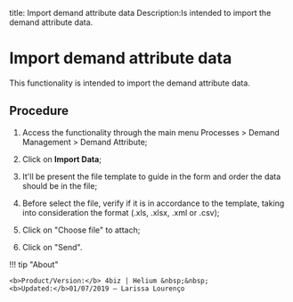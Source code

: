 title: Import demand attribute data
Description:Is intended to import the demand attribute data.
# Import demand attribute data

This functionality is intended to import the demand attribute data.

Procedure
-------------

1.  Access the functionality through the main menu Processes \> Demand
    Management \> Demand Attribute;

2.  Click on **Import Data**;

3.  It'll be present the file template to guide in the form and order the data
    should be in the file;

4.  Before select the file, verify if it is in accordance to the template,
    taking into consideration the format (.xls, .xlsx, .xml or .csv);

5.  Click on "Choose file" to attach;

6.  Click on "Send".

!!! tip "About"

    <b>Product/Version:</b> 4biz | Helium &nbsp;&nbsp;
    <b>Updated:</b>01/07/2019 – Larissa Lourenço
